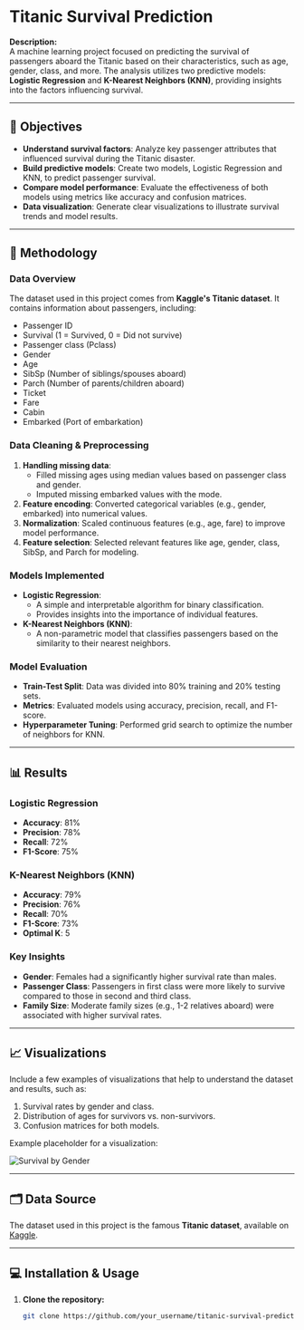 # Titanic Survival Prediction

**Description:**  
A machine learning project focused on predicting the survival of passengers aboard the Titanic based on their characteristics, such as age, gender, class, and more. The analysis utilizes two predictive models: **Logistic Regression** and **K-Nearest Neighbors (KNN)**, providing insights into the factors influencing survival.

---

## 🎯 Objectives

- **Understand survival factors**: Analyze key passenger attributes that influenced survival during the Titanic disaster.
- **Build predictive models**: Create two models, Logistic Regression and KNN, to predict passenger survival.
- **Compare model performance**: Evaluate the effectiveness of both models using metrics like accuracy and confusion matrices.
- **Data visualization**: Generate clear visualizations to illustrate survival trends and model results.

---

## 📝 Methodology

### Data Overview
The dataset used in this project comes from **Kaggle's Titanic dataset**. It contains information about passengers, including:
- Passenger ID
- Survival (1 = Survived, 0 = Did not survive)
- Passenger class (Pclass)
- Gender
- Age
- SibSp (Number of siblings/spouses aboard)
- Parch (Number of parents/children aboard)
- Ticket
- Fare
- Cabin
- Embarked (Port of embarkation)

### Data Cleaning & Preprocessing
1. **Handling missing data**: 
   - Filled missing ages using median values based on passenger class and gender.
   - Imputed missing embarked values with the mode.
2. **Feature encoding**: Converted categorical variables (e.g., gender, embarked) into numerical values.
3. **Normalization**: Scaled continuous features (e.g., age, fare) to improve model performance.
4. **Feature selection**: Selected relevant features like age, gender, class, SibSp, and Parch for modeling.

### Models Implemented
- **Logistic Regression**:
  - A simple and interpretable algorithm for binary classification.
  - Provides insights into the importance of individual features.
- **K-Nearest Neighbors (KNN)**:
  - A non-parametric model that classifies passengers based on the similarity to their nearest neighbors.

### Model Evaluation
- **Train-Test Split**: Data was divided into 80% training and 20% testing sets.
- **Metrics**: Evaluated models using accuracy, precision, recall, and F1-score.
- **Hyperparameter Tuning**: Performed grid search to optimize the number of neighbors for KNN.

---

## 📊 Results

### Logistic Regression
- **Accuracy**: 81%
- **Precision**: 78%
- **Recall**: 72%
- **F1-Score**: 75%

### K-Nearest Neighbors (KNN)
- **Accuracy**: 79%
- **Precision**: 76%
- **Recall**: 70%
- **F1-Score**: 73%
- **Optimal K**: 5

### Key Insights
- **Gender**: Females had a significantly higher survival rate than males.
- **Passenger Class**: Passengers in first class were more likely to survive compared to those in second and third class.
- **Family Size**: Moderate family sizes (e.g., 1-2 relatives aboard) were associated with higher survival rates.

---

## 📈 Visualizations

Include a few examples of visualizations that help to understand the dataset and results, such as:
1. Survival rates by gender and class.
2. Distribution of ages for survivors vs. non-survivors.
3. Confusion matrices for both models.

Example placeholder for a visualization:

![Survival by Gender](path/to/survival_by_gender.png)

---

## 🗂️ Data Source

The dataset used in this project is the famous **Titanic dataset**, available on [Kaggle](https://www.kaggle.com/c/titanic).

---

## 💻 Installation & Usage

1. **Clone the repository:**

   ```bash
   git clone https://github.com/your_username/titanic-survival-prediction.git
